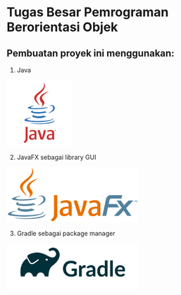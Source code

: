 # Tugas Besar Pemrograman Berorientasi Objek

## Pembuatan proyek ini menggunakan:
1. Java
<img src="images/java-logo-1.png" alt="Java" width="150">

2. JavaFX sebagai library GUI
<img src="images/JavaFX_Logo.png" alt="JavaFX" width="300">

3. Gradle sebagai package manager
<img src="images/Gradle_logo.png" alt="Gradle" width="300">

